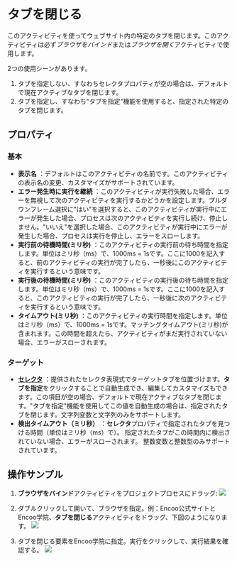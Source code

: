 # タブを閉じる

このアクティビティを使ってウェブサイト内の特定のタブを閉じます。このアクティビティは必ず*ブラウザをバインド*または*ブラウザを開く*アクティビティで使用します。

2つの使用シーンがあります。
1. タブを指定しない、すなわちセレクタプロパティが空の場合は、デフォルトで現在アクティブなタブを閉じます。
2. タブを指定し、すなわち"タブを指定"機能を使用すると、指定された特定のタブを閉じます。

## プロパティ

### 基本

- **表示名** ：デフォルトはこのアクティビティの名前です。このアクティビティの表示名の変更、カスタマイズがサポートされています。
- **エラー発生時に実行を継続** ：このアクティビティが実行失敗した場合、エラーを無視して次のアクティビティを実行するかどうかを設定します。プルダウンフレーム選択に"はい"を選択すると、このアクティビティが実行中にエラーが発生した場合、プロセスは次のアクティビティを実行し続け、停止しません。"いいえ"を選択した場合、このアクティビティが実行中にエラーが発生した場合、プロセスは実行を停止し、エラーをスローします。
- **実行前の待機時間(ミリ秒)** ：このアクティビティの実行前の待ち時間を指定します。単位はミリ秒（ms）で、1000ms = 1sです。ここに1000を記入すると、前のアクティビティの実行が完了したら、一秒後にこのアクティビティを実行するという意味です。
- **実行後の待機時間(ミリ秒)** ：このアクティビティの実行後の待ち時間を指定します。単位はミリ秒（ms）で、1000ms = 1sです。ここに1000を記入すると、このアクティビティの実行が完了したら、一秒後に次のアクティビティを実行するという意味です。
- **タイムアウト(ミリ秒)** ：このアクティビティの実行時間を指定します。単位はミリ秒（ms）で、1000ms = 1sです。マッチングタイムアウト(ミリ秒)が含まれます。この時間を超えたら、アクティビティがまだ実行されていない場合、エラーがスローされます。

### ターゲット
- **[セレクタ](../Appendix/Selector.md?_v=v2020.4)** ：提供されたセレクタ表現式でターゲットタブを位置づけます。**タブを指定**をクリックすることで自動生成でき、編集してカスタマイズもできます。この項目が空の場合、デフォルトで現在アクティブなタブを閉じます。"タブを指定"機能を使用してこの値を自動生成の場合は、指定されたタブを閉じます。文字列変数と文字列のみをサポートします。
- **検出タイムアウト（ミリ秒）** ：**セレクタ**プロパティで指定されたタブを見つける時間（単位はミリ秒（ms）で）。 指定されたタブがこの時間内に検出されていない場合、エラーがスローされます。 整数変数と整数型のみサポートされています。

## 操作サンプル

1. **ブラウザをバインド**アクティビティをプロジェクトプロセスにドラッグ:
![](https://docimages.blob.core.chinacloudapi.cn/images/Activities/AttacBrowser20201221.png)

2. ダブルクリックして開いて、ブラウザを指定。例：Encoo公式サイトとEncoo学院、**タブを閉じる**アクティビティをドラッグ、下図のようになります。
![](https://docimages.blob.core.chinacloudapi.cn/images/Activities/CloseTab20201221.png)

3. タブを閉じる要素をEncoo学院に指定。実行をクリックして、実行結果を確認する。
![](https://docimages.blob.core.chinacloudapi.cn/images/Activities/CloseTab2020122102.png)